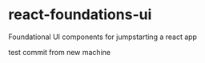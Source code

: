 # react-foundations-ui
Foundational UI components for jumpstarting a react app

test commit from new machine
